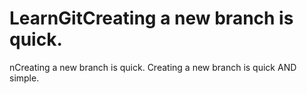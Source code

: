 # LearnGitCreating a new branch is quick.
nCreating a new branch is quick.
Creating a new branch is quick AND simple.
